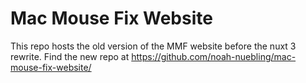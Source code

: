 # Mac Mouse Fix Website

This repo hosts the old version of the MMF website before the nuxt 3 rewrite. Find the new repo at https://github.com/noah-nuebling/mac-mouse-fix-website/
